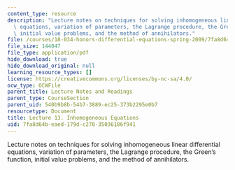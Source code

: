 ```yaml
---
content_type: resource
description: "Lecture notes on techniques for solving inhomogeneous linear differential\
  \ equations, variation of parameters, the Lagrange procedure, the Green\u2019s function,\
  \ initial value problems, and the method of annihilators."
file: /courses/18-034-honors-differential-equations-spring-2009/7fa8d64beaed179dc27035036186f941_MIT18_034s09_lec13.pdf
file_size: 144047
file_type: application/pdf
hide_download: true
hide_download_original: null
learning_resource_types: []
license: https://creativecommons.org/licenses/by-nc-sa/4.0/
ocw_type: OCWFile
parent_title: Lecture Notes and Readings
parent_type: CourseSection
parent_uid: 540b9b8b-54b7-3889-ec25-373b2295e0b7
resourcetype: Document
title: Lecture 13. Inhomogeneous Equations
uid: 7fa8d64b-eaed-179d-c270-35036186f941
---
```

Lecture notes on techniques for solving inhomogeneous linear differential equations, variation of parameters, the Lagrange procedure, the Green’s function, initial value problems, and the method of annihilators.